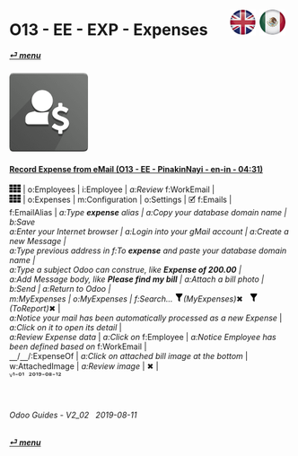 # O13 - EE - EXP - Expenses &nbsp;&nbsp;&nbsp;&nbsp; [![en-uk](/doc/img/flg/en-uk-flg-btn-sml.png)](/en-uk/o13/ee/exp/en-uk-o13-ee-exp-guides.md) [ ![es-mx](/doc/img/flg/es-mx-flg-btn-sml.png)](/es-mx/o13/ee/exp/es-mx-o13-ee-exp-guides.md)
#### [_&#x23CE; menu_](/en-uk/o13/ee/en-uk-o13-ee-guides-menu.md "Back to EE menu")  
### ![exp](/doc/img/app/big/exp.png)
[ⱽ¹²³⁴⁵⁶⁷⁸⁹⁰⁻]: # (ⱽ¹²³⁴⁵⁶⁷⁸⁹⁰⁻)

#### [Record Expense from eMail (O13 - EE - PinakinNayi - en-in - 04:31)](https://youtube.com/embed/SyPnjitE53w?autoplay=1&start=33&end=0&rel=0)  
![apps](/doc/img/apps.png) | o:Employees | i:Employee | _a:Review_ f:WorkEmail |  
![apps](/doc/img/apps.png) | o:Expenses | m:Configuration | o:Settings | &#x1F5F9; f:Emails |  
f:EmailAlias | _a:Type **expense** _alias_ | _a:Copy your database domain name_ | b:Save  
_a:Enter your Internet browser_ | _a:Login into your gMail account_ | _a:Create a new Message_ |  
_a:Type previous address in_ f:To _**expense** and paste your database domain name_ |  
_a:Type a subject Odoo can construe, like **Expense of 200.00** |  
_a:Add Message body, like **Please find my bill**_ | _a:Attach a bill photo_ | b:Send | _a:Return to Odoo_ |  
m:MyExpenses | o:MyExpenses | f:Search... ![filter](/doc/img/filter.png)_(MyExpenses)_&#x2716; &nbsp; ![filter](/doc/img/filter.png)_(ToReport)_&#x2716; |  
_a:Notice your mail has been automatically processed as a new Expense_ | _a:Click on it to open its detail_ |  
_a:Review Expense data_ | _a:Click on_ f:Employee | _a:Notice Employee has been defined based on_ f:WorkEmail |  
&#x23BD;/&#x23BD;/:ExpenseOf | _a:Click on attached bill image at the bottom_ | w:AttachedImage | _a:Review image_ | &#x2716; |  
ⱽ¹⁻⁰¹ &nbsp;²⁰¹⁹⁻⁰⁸⁻¹²

<br>

###### Odoo Guides - V2_02 &nbsp; 2019-08-11  
**[_&#x23CE; menu_](/en-uk/o13/ee/en-uk-o13-ee-guides-menu.md)**  
